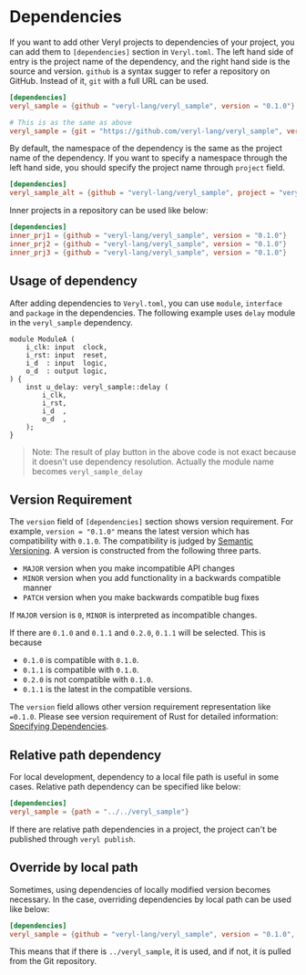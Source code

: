 # Dependencies

If you want to add other Veryl projects to dependencies of your project, you can add them to `[dependencies]` section in `Veryl.toml`.
The left hand side of entry is the project name of the dependency, and the right hand side is the source and version.
`github` is a syntax sugger to refer a repository on GitHub. Instead of it, `git` with a full URL can be used.

```toml
[dependencies]
veryl_sample = {github = "veryl-lang/veryl_sample", version = "0.1.0"}

# This is as the same as above
veryl_sample = {git = "https://github.com/veryl-lang/veryl_sample", version = "0.1.0"}
```

By default, the namespace of the dependency is the same as the project name of the dependency.
If you want to specify a namespace through the left hand side, you should specify the project name through `project` field.

```toml
[dependencies]
veryl_sample_alt = {github = "veryl-lang/veryl_sample", project = "veryl_sample", version = "0.2.0"}
```

Inner projects in a repository can be used like below:

```toml
[dependencies]
inner_prj1 = {github = "veryl-lang/veryl_sample", version = "0.1.0"}
inner_prj2 = {github = "veryl-lang/veryl_sample", version = "0.1.0"}
inner_prj3 = {github = "veryl-lang/veryl_sample", version = "0.1.0"}
```

## Usage of dependency

After adding dependencies to `Veryl.toml`, you can use `module`, `interface` and `package` in the dependencies.
The following example uses `delay` module in the `veryl_sample` dependency.

```veryl
module ModuleA (
    i_clk: input  clock,
    i_rst: input  reset,
    i_d  : input  logic,
    o_d  : output logic,
) {
    inst u_delay: veryl_sample::delay (
        i_clk,
        i_rst,
        i_d  ,
        o_d  ,
    );
}
```

> Note: The result of play button in the above code is not exact because it doesn't use dependency resolution.
> Actually the module name becomes `veryl_sample_delay`

## Version Requirement

The `version` field of `[dependencies]` section shows version requirement.
For example, `version = "0.1.0"` means the latest version which has compatibility with `0.1.0`.
The compatibility is judged by [Semantic Versioning](https://semver.org/).
A version is constructed from the following three parts.

* `MAJOR` version when you make incompatible API changes
* `MINOR` version when you add functionality in a backwards compatible manner
* `PATCH` version when you make backwards compatible bug fixes

If `MAJOR` version is `0`, `MINOR` is interpreted as incompatible changes.

If there are `0.1.0` and `0.1.1` and `0.2.0`, `0.1.1` will be selected.
This is because

* `0.1.0` is compatible with `0.1.0`.
* `0.1.1` is compatible with `0.1.0`.
* `0.2.0` is not compatible with `0.1.0`.
* `0.1.1` is the latest in the compatible versions.

The `version` field allows other version requirement representation like `=0.1.0`.
Please see version requirement of Rust for detailed information: [Specifying Dependencies](https://doc.rust-lang.org/cargo/reference/specifying-dependencies.html#specifying-dependencies-from-cratesio).

## Relative path dependency

For local development, dependency to a local file path is useful in some cases.
Relative path dependency can be specified like below:

```toml
[dependencies]
veryl_sample = {path = "../../veryl_sample"}
```

If there are relative path dependencies in a project, the project can't be published through `veryl publish`.

## Override by local path

Sometimes, using dependencies of locally modified version becomes necessary.
In the case, overriding dependencies by local path can be used like below:

```toml
[dependencies]
veryl_sample = {github = "veryl-lang/veryl_sample", version = "0.1.0", path = "../veryl_sample"}
```

This means that if there is `../veryl_sample`, it is used, and if not, it is pulled from the Git repository.
